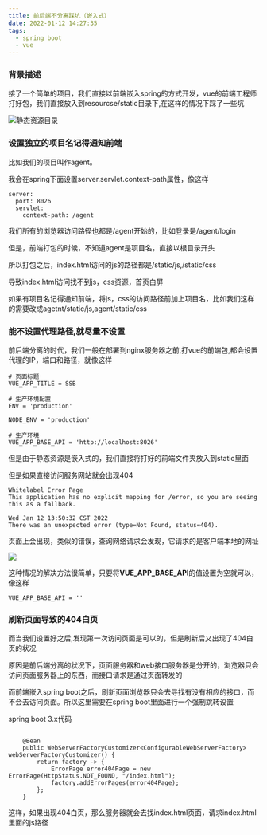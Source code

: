 ```yaml
---
title: 前后端不分离踩坑（嵌入式）
date: 2022-01-12 14:27:35
tags: 
  - spring boot
  - vue
---
```


### 背景描述

接了一个简单的项目，我们直接以前端嵌入spring的方式开发，vue的前端工程师打好包，我们直接放入到resourcse/static目录下,在这样的情况下踩了一些坑

![静态资源目录](https://cdn.jsdelivr.net/gh/lemcoden/blog_picture/spring/vue_embed_resource.png)

<!--more-->

### 设置独立的项目名记得通知前端

比如我们的项目叫作agent。

我会在spring下面设置server.servlet.context-path属性，像这样

```
server:
  port: 8026
  servlet:
    context-path: /agent
```

我们所有的浏览器访问路径也都是/agent开始的，比如登录是/agent/login

但是，前端打包的时候，不知道agent是项目名，直接以根目录开头

所以打包之后，index.html访问的js的路径都是/static/js,/static/css

导致index.html访问找不到js，css资源，首页白屏

如果有项目名记得通知前端，将js，css的访问路径前加上项目名，比如我们这样的需要改成agetnt/static/js,agent/static/css

### 能不设置代理路径,就尽量不设置

前后端分离的时代，我们一般在部署到nginx服务器之前,打vue的前端包,都会设置代理的IP，端口和路径，就像这样

```vue
# 页面标题
VUE_APP_TITLE = SSB

# 生产环境配置
ENV = 'production'

NODE_ENV = 'production'

# 生产环境
VUE_APP_BASE_API = 'http://localhost:8026'
```

但是由于静态资源是嵌入式的，我们直接将打好的前端文件夹放入到static里面



但是如果直接访问服务网站就会出现404

```
Whitelabel Error Page
This application has no explicit mapping for /error, so you are seeing this as a fallback.

Wed Jan 12 13:50:32 CST 2022
There was an unexpected error (type=Not Found, status=404).
```

页面上会出现，类似的错误，查询网络请求会发现，它请求的是客户端本地的网址

![](https://cdn.jsdelivr.net/gh/lemcoden/blog_picture/spring/vue_embed_network.png)

这种情况的解决方法很简单，只要将**VUE_APP_BASE_API**的值设置为空就可以，像这样

```
VUE_APP_BASE_API = ''
```

### 刷新页面导致的404白页

而当我们设置好之后,发现第一次访问页面是可以的，但是刷新后又出现了404白页的状况

原因是前后端分离的状况下，页面服务器和web接口服务器是分开的，浏览器只会访问页面服务器上的东西，而接口请求是通过页面转发的

而前端嵌入spring boot之后，刷新页面浏览器只会去寻找有没有相应的接口，而不会去访问页面。所以这里需要在spring boot里面进行一个强制跳转设置

spring boot 3.x代码

```

    @Bean
    public WebServerFactoryCustomizer<ConfigurableWebServerFactory> webServerFactoryCustomizer() {
        return factory -> {
            ErrorPage error404Page = new ErrorPage(HttpStatus.NOT_FOUND, "/index.html");
            factory.addErrorPages(error404Page);
        };
    }
```

这样，如果出现404白页，那么服务器就会去找index.html页面，请求index.html里面的js路径
